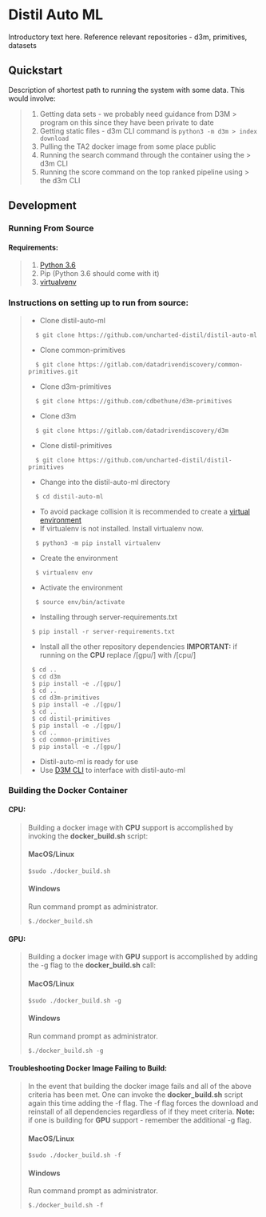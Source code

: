 # Distil Auto ML

Introductory text here. Reference relevant repositories - d3m, primitives, datasets

## Quickstart

Description of shortest path to running the system with some data. This would involve:

> 1.  Getting data sets - we probably need guidance from D3M > program on this since they have been private to date
> 2.  Getting static files - d3m CLI command is `python3 -m d3m > index download`
> 3.  Pulling the TA2 docker image from some place public
> 4.  Running the search command through the container using the > d3m CLI
> 5.  Running the score command on the top ranked pipeline using > the d3m CLI

## Development

### Running From Source

#### Requirements:

> 1. [Python 3.6](https://www.python.org/downloads/release/python-360/)
> 2. Pip (Python 3.6 should come with it)
> 3. [virtualvenv](https://pypi.org/project/virtualenv/)

### Instructions on setting up to run from source:

> - Clone distil-auto-ml
>
> ```console
>   $ git clone https://github.com/uncharted-distil/distil-auto-ml
> ```
>
> - Clone common-primitives
>
> ```console
>   $ git clone https://gitlab.com/datadrivendiscovery/common-primitives.git
> ```
>
> - Clone d3m-primitives
>
> ```console
>   $ git clone https://github.com/cdbethune/d3m-primitives
> ```
>
> - Clone d3m
>
> ```console
>   $ git clone https://gitlab.com/datadrivendiscovery/d3m
> ```
>
> - Clone distil-primitives
>
> ```console
>   $ git clone https://github.com/uncharted-distil/distil-primitives
> ```
>
> - Change into the distil-auto-ml directory
>
> ```console
>   $ cd distil-auto-ml
> ```
>
> - To avoid package collision it is recommended to create a [virtual environment](https://pypi.org/project/virtualenv/)
> - If virtualenv is not installed. Install virtualenv now.
>
> ```console
>   $ python3 -m pip install virtualenv
> ```
>
> - Create the environment
>
> ```console
>   $ virtualenv env
> ```
>
> - Activate the environment
>
> ```console
>   $ source env/bin/activate
> ```
>
> - Installing through server-requirements.txt
>
> ```console
>  $ pip install -r server-requirements.txt
> ```
>
> - Install all the other repository dependencies <b>IMPORTANT:</b> if running on the <b>CPU</b> replace /[gpu/] with /[cpu/]
>
> ```console
>  $ cd ..
>  $ cd d3m
>  $ pip install -e ./[gpu/]
>  $ cd ..
>  $ cd d3m-primitives
>  $ pip install -e ./[gpu/]
>  $ cd ..
>  $ cd distil-primitives
>  $ pip install -e ./[gpu/]
>  $ cd ..
>  $ cd common-primitives
>  $ pip install -e ./[gpu/]
> ```
>
> - Distil-auto-ml is ready for use
> - Use [D3M CLI](https://gitlab.com/datadrivendiscovery/d3m) to interface with distil-auto-ml

### Building the Docker Container

#### CPU:

> Building a docker image with <b>CPU</b> support is accomplished by invoking the <b>docker_build.sh</b> script:
>
> #### MacOS/Linux
>
> ```console
> $sudo ./docker_build.sh
> ```
>
> #### Windows
>
> Run command prompt as administrator.
>
> ```console
> $./docker_build.sh
> ```

#### GPU:

> Building a docker image with <b>GPU</b> support is accomplished by adding the -g flag to the <b>docker_build.sh</b> call:
>
> #### MacOS/Linux
>
> ```console
> $sudo ./docker_build.sh -g
> ```
>
> #### Windows
>
> Run command prompt as administrator.
>
> ```console
> $./docker_build.sh -g
> ```

#### Troubleshooting Docker Image Failing to Build:

> In the event that building the docker image fails and all of the above criteria has been met. One can invoke the <b>docker_build.sh</b> script again this time adding the -f flag. The -f flag forces the download and reinstall of all dependencies regardless of if they meet criteria. <b>Note:</b> if one is building for <b>GPU</b> support - remember the additional -g flag.
>
> #### MacOS/Linux
>
> ```console
> $sudo ./docker_build.sh -f
> ```
>
> #### Windows
>
> Run command prompt as administrator.
>
> ```console
> $./docker_build.sh -f
> ```
